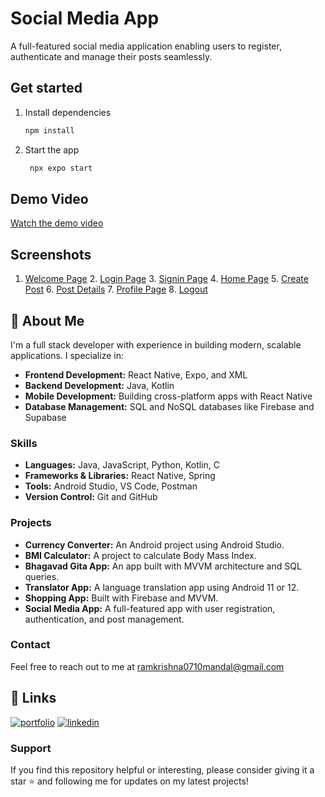 
# Social Media App

A full-featured social media application enabling users to register, authenticate and manage their posts seamlessly.

## Get started

1. Install dependencies

   ```bash
   npm install
   ```

2. Start the app

   ```bash
    npx expo start
   ```
## Demo Video
[Watch the demo video](https://hyuskkczickvvtfpmfsi.supabase.co/storage/v1/object/public/uploads/videos/socia%20media%20demo.mp4?t=2024-09-19T19%3A56%3A10.662Z)

## Screenshots

1. [Welcome Page](https://hyuskkczickvvtfpmfsi.supabase.co/storage/v1/object/public/uploads/photos/one.jpg?t=2024-09-19T19%3A05%3A22.913Z)  2. [Login Page](https://hyuskkczickvvtfpmfsi.supabase.co/storage/v1/object/public/uploads/photos/two.jpg?t=2024-09-19T19%3A06%3A29.158Z)  3. [Signin Page](https://hyuskkczickvvtfpmfsi.supabase.co/storage/v1/object/public/uploads/photos/three.jpg?t=2024-09-19T19%3A08%3A56.500Z)  4. [Home Page](https://hyuskkczickvvtfpmfsi.supabase.co/storage/v1/object/public/uploads/photos/four.jpg?t=2024-09-19T19%3A17%3A42.575Z)  5. [Create Post](https://hyuskkczickvvtfpmfsi.supabase.co/storage/v1/object/public/uploads/photos/five.jpg?t=2024-09-19T19%3A22%3A13.090Z)  6. [Post Details](https://hyuskkczickvvtfpmfsi.supabase.co/storage/v1/object/public/uploads/photos/six.jpg?t=2024-09-19T19%3A22%3A24.362Z)  7. [Profile Page](https://hyuskkczickvvtfpmfsi.supabase.co/storage/v1/object/public/uploads/photos/seven.jpg?t=2024-09-19T19%3A22%3A34.193Z)  8. [Logout](https://hyuskkczickvvtfpmfsi.supabase.co/storage/v1/object/public/uploads/photos/eight.jpg?t=2024-09-19T19%3A22%3A44.903Z)

## 🚀 About Me

I'm a full stack developer with experience in building modern, scalable applications. I specialize in:

- **Frontend Development:** React Native, Expo, and XML
- **Backend Development:** Java, Kotlin
- **Mobile Development:** Building cross-platform apps with React Native
- **Database Management:** SQL and NoSQL databases like Firebase and Supabase

### Skills

- **Languages:** Java, JavaScript, Python, Kotlin, C
- **Frameworks & Libraries:** React Native, Spring
- **Tools:** Android Studio, VS Code, Postman
- **Version Control:** Git and GitHub

### Projects

- **Currency Converter:** An Android project using Android Studio.
- **BMI Calculator:** A project to calculate Body Mass Index.
- **Bhagavad Gita App:** An app built with MVVM architecture and SQL queries.
- **Translator App:** A language translation app using Android 11 or 12.
- **Shopping App:** Built with Firebase and MVVM.
- **Social Media App:** A full-featured app with user registration, authentication, and post management.

### Contact

Feel free to reach out to me at [ramkrishna0710mandal@gmail.com](mailto:ramkrishna0710mandal@gmail.com) 

## 🔗 Links
[![portfolio](https://img.shields.io/badge/my_portfolio-000?style=for-the-badge&logo=ko-fi&logoColor=white)](https://hyuskkczickvvtfpmfsi.supabase.co/storage/v1/object/public/uploads/photos/ram-resume.pdf?t=2024-09-19T19%3A42%3A26.873Z)
[![linkedin](https://img.shields.io/badge/linkedin-0A66C2?style=for-the-badge&logo=linkedin&logoColor=white)](https://www.linkedin.com/in/ramkrishna-mandal-787861283/)

### Support

If you find this repository helpful or interesting, please consider giving it a star ⭐ and following me for updates on my latest projects!



